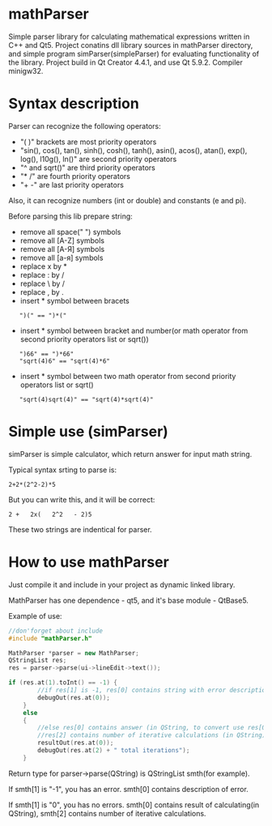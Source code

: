 # mathParser
Simple parser library for calculating mathematical expressions written in C++ and Qt5.
Project conatins dll library sources in mathParser directory, and simple program simParser(simpleParser) for evaluating functionality of the library. Project build in Qt Creator 4.4.1, and use Qt 5.9.2. Compiler minigw32.

# Syntax description
Parser can recognize the following operators:
* "( )" brackets are most priority operators
* "sin(), cos(), tan(), sinh(), cosh(), tanh(), asin(), acos(), atan(), exp(), log(), l10g(), ln()" are second priority operators
* "^ and sqrt()" are third priority operators
* "\* /" are fourth priority operators
* "\+ \-" are last priority operators

Also, it can recognize numbers (int or double) and constants (e and pi).

Before parsing this lib prepare string:
* remove all space(" ") symbols
* remove all [A-Z] symbols
* remove all [А-Я] symbols
* remove all [а-я] symbols
* replace x by \*
* replace : by /
* replace \\ by /
* replace , by .
* insert \* symbol between bracets 
<pre><code>   ")(" == ")*("</code></pre>
* insert \* symbol between bracket and number(or math operator from second priority operators list or sqrt())
<pre><code>   ")66" == ")*66"
   "sqrt(4)6" == "sqrt(4)*6"
</code></pre>
* insert \* symbol between two math operator from second priority operators list or sqrt()
<pre><code>   "sqrt(4)sqrt(4)" == "sqrt(4)*sqrt(4)"</code></pre>

# Simple use (simParser)
simParser is simple calculator, which return answer for input math string.

Typical syntax srting to parse is:
<pre><code>2+2*(2^2-2)*5</code></pre>
But you can write this, and it will be correct:
<pre><code>2 +   2x(   2^2   - 2)5</code></pre>
These two strings are indentical for parser.

# How to use mathParser
Just compile it and include in your project as dynamic linked library.

MathParser has one dependence - qt5, and it's base module - QtBase5.

Example of use:
```cpp
//don'forget about include
#include "mathParser.h"

MathParser *parser = new MathParser;
QStringList res;
res = parser->parse(ui->lineEdit->text());

if (res.at(1).toInt() == -1) {
        //if res[1] is -1, res[0] contains string with error description
        debugOut(res.at(0));
    }
    else
    {
        //else res[0] contains answer (in QString, to convert use res[0].toDouble())
        //res[2] contains number of iterative calculations (in QString)
        resultOut(res.at(0));
        debugOut(res.at(2) + " total iterations");
    }
```

Return type for parser->parse(QString) is QStringList smth(for example).

If smth[1] is "-1", you has an error. smth[0] contains description of error.

If smth[1] is "0", you has no errors. smth[0] contains result of calculating(in QString), smth[2] contains number of iterative calculations.
